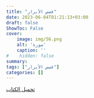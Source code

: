 ```yaml
---
title: "قصص الأبرار"
date: 2023-06-04T01:21:13+03:00
draft: false
ShowToc: False
cover:
    image: img/56.png
    alt: 'صورة'
    caption: ''
#    hidden: false
summary: 
tags: ["قصص الأبرار"]
categories: []
---
```

[تحميل الكتاب](./../../books/56.pdf)

